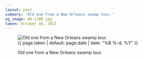 ```yaml
---
layout: post
summary: 'Old one from a New Orleans swamp tour.'
og_image: 80-1280.jpg
taken: October 10, 2013
---
```


<figure class="post" data-src="{{ site.assets_url }}/{{ page.og_image }}">
<img alt="Old one from a New Orleans swamp tour." sizes="(min-width: 700px) 50vw, calc(100vw - 2rem)" src="{{ site.assets_url }}/80-640.jpg" srcset="{{ site.assets_url }}/80-1280.jpg 1280w, {{ site.assets_url }}/80-960.jpg 960w, {{ site.assets_url }}/80-640.jpg 640w, {{ site.assets_url }}/80-320.jpg 320w"/>
<figcaption>
<time>{{ page.taken | default: page.date | date: "%B %-d, %Y" }}</time>
<p>Old one from a New Orleans swamp tour.</p>
</figcaption>
</figure>
